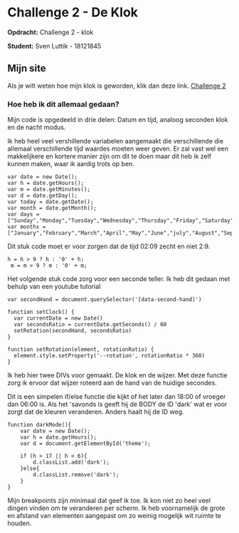 # Challenge 2 - De Klok

**Opdracht:**
Challenge 2 - klok

**Student:**
Sven Luttik - 18121845

## Mijn site
Als je wilt weten hoe mijn klok is geworden, klik dan deze link.
[Challenge 2](https://svenluttik.github.io/Challenge-2/)


### Hoe heb ik dit allemaal gedaan?
Mijn code is opgedeeld in drie delen: Datum en tijd, analoog seconden klok en de nacht modus. 

Ik heb heel veel vershillende variabelen aangemaakt die verschillende die allemaal verschillende tijd waardes moeten weer geven. Er zal vast wel een makkelijkere en kortere manier zijn om dit te doen maar dit heb ik zelf kunnen maken, waar ik aardig trots op ben.
```
var date = new Date();
var h = date.getHours();
var m = date.getMinutes();
var d = date.getDay();
var today = date.getDate();
var month = date.getMonth();
var days = ["Sunday","Monday","Tuesday","Wednesday","Thursday","Friday","Saturday"];
var months = ["January","February","March","April","May","June","july","August","September","October","November","December"];
```

Dit stuk code moet er voor zorgen dat de tijd 02:09 zecht en niet 2:9.
```
h = h > 9 ? h : '0' + h;
 m = m > 9 ? m : '0' + m;
```



Het volgende stuk code zorg voor een seconde teller. Ik heb dit gedaan met behulp van een youtube tutorial
```
var secondHand = document.querySelector('[data-second-hand]')

function setClock() {
  var currentDate = new Date()
  var secondsRatio = currentDate.getSeconds() / 60
  setRotation(secondHand, secondsRatio)
}

function setRotation(element, rotationRatio) {
  element.style.setProperty('--rotation', rotationRatio * 360)
}
```
Ik heb hier twee DIVs voor gemaakt. De klok en de wijzer. Met deze functie zorg ik ervoor dat wijzer roteerd aan de hand van de huidige secondes.



Dit is een simpelen if/else functie die kijkt of het later dan 18:00 of vroeger dan 06:00 is. Als het 'savonds is geeft hij de BODY de ID 'dark' wat er voor zorgt dat de kleuren veranderen. Anders haalt hij de ID weg.
```
function darkMode(){
    var date = new Date();
    var h = date.getHours();
    var d = document.getElementById('theme');
    
    if (h > 17 || h < 6){
        d.classList.add('dark');
    }else{
        d.classList.remove('dark');
    }
}
```



Mijn breakpoints zijn minimaal dat geef ik toe. Ik kon niet zo heel veel dingen vinden om te veranderen per scherm. Ik heb voornamelijk de grote en afstand van elementen aangepast om zo weinig mogelijk wit ruimte te houden.